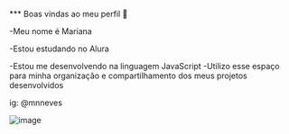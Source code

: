 *** Boas vindas ao meu perfil 🤍

-Meu nome é Mariana

-Estou estudando no Alura

-Estou me desenvolvendo na linguagem JavaScript
-Utilizo esse espaço para minha organização e compartilhamento dos meus projetos desenvolvidos 

ig: @mnneves


![image](https://github.com/user-attachments/assets/741579e3-480d-4866-a142-e601ed7a93e4)
